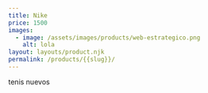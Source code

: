 ```yaml
---
title: Nike
price: 1500
images:
  - image: /assets/images/products/web-estrategico.png
    alt: lola
layout: layouts/product.njk
permalink: /products/{{slug}}/
---
```

tenis nuevos
